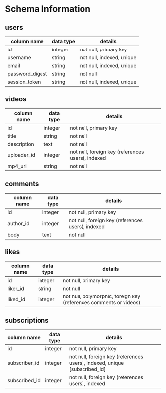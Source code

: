 # Schema Information

## users
column name     | data type | details
----------------|-----------|-----------------------
id              | integer   | not null, primary key
username        | string    | not null, indexed, unique
email           | string    | not null, indexed, unique
password_digest | string    | not null
session_token   | string    | not null, indexed, unique

## videos
column name | data type | details
------------|-----------|-----------------------
id          | integer   | not null, primary key
title       | string    | not null
description | text      | not null
uploader_id | integer   | not null, foreign key (references users), indexed
mp4_url     | string    | not null


## comments
column name | data type | details
------------|-----------|-----------------------
id          | integer   | not null, primary key
author_id   | integer   | not null, foreign key (references users), indexed
body        | text      | not null


## likes
column name | data type | details
------------|-----------|-----------------------
id          | integer   | not null, primary key
liker_id    | string    | not null
liked_id    | integer   | not null, polymorphic, foreign key (references comments or videos)

## subscriptions
column name | data type | details
------------|-----------|-----------------------
id          | integer   | not null, primary key
subscriber_id   | integer   | not null, foreign key (references users), indexed, unique [subscribed_id]
subscribed_id   | integer   | not null, foreign key (references users), indexed

